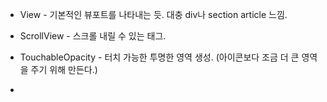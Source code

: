 - View - 기본적인 뷰포트를 나타내는 듯. 대충 div나 section article 느낌.

- ScrollView - 스크롤 내릴 수 있는 태그.

- TouchableOpacity - 터치 가능한 투명한 영역 생성. (아이콘보다 조금 더 큰 영역을 주기 위해 만든다.)

- 
